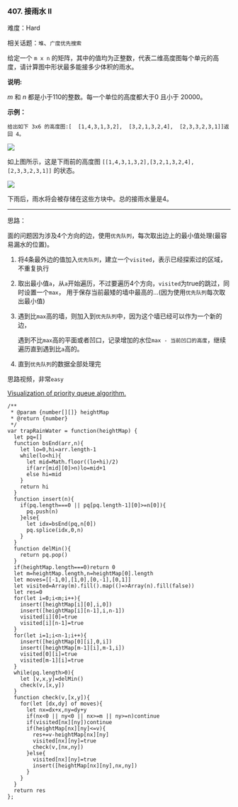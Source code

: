 ### 407. 接雨水 II

难度：Hard

相关话题：`堆`、`广度优先搜索`

给定一个  `m x n` 的矩阵，其中的值均为正整数，代表二维高度图每个单元的高度，请计算图中形状最多能接多少体积的雨水。



**说明:** 

*m* 和 *n* 都是小于110的整数。每一个单位的高度都大于0 且小于 20000。



**示例：** 

```
给出如下 3x6 的高度图:[  [1,4,3,1,3,2],  [3,2,1,3,2,4],  [2,3,3,2,3,1]]返回 4。
```
![](https://assets.leetcode-cn.com/aliyun-lc-upload/uploads/2018/10/12/rainwater_empty.png)


如上图所示，这是下雨前的高度图 `[[1,4,3,1,3,2],[3,2,1,3,2,4],[2,3,3,2,3,1]]`  的状态。



![](https://assets.leetcode-cn.com/aliyun-lc-upload/uploads/2018/10/12/rainwater_fill.png)


下雨后，雨水将会被存储在这些方块中。总的接雨水量是4。



-----

思路：

面的问题因为涉及4个方向的边，使用`优先队列`，每次取出边上的最小值处理(最容易漏水的位置)。

1. 将4条最外边的值加入`优先队列`，建立一个`visited`，表示已经探索过的区域，不重复执行
2. 取出最小值`a`，从`a`开始遍历，不过要遍历4个方向，`visited`为true的跳过，同时设置一个`max`，
    用于保存当前最矮的墙中最高的...(因为使用`优先队列`每次取出最小值)
3. 遇到比`max`高的墙，则加入到`优先队列`中，因为这个墙已经可以作为一个新的边，

    遇到不比`max`高的平面或者凹口，记录增加的水位`max - 当前凹口的高度`，继续遍历直到遇到比`a`高的。
4. 直到`优先队列`的数据全部处理完

思路视频，非常`easy`

[Visualization of priority queue algorithm.](https://www.youtube.com/watch?v=cJayBq38VYw)
```
/**
 * @param {number[][]} heightMap
 * @return {number}
 */
var trapRainWater = function(heightMap) {
  let pq=[]
  function bsEnd(arr,n){
    let lo=0,hi=arr.length-1
    while(lo<hi){
      let mid=Math.floor((lo+hi)/2)
      if(arr[mid][0]>n)lo=mid+1
      else hi=mid
    }
    return hi
  }
  function insert(n){
    if(pq.length===0 || pq[pq.length-1][0]>=n[0]){
      pq.push(n)
    }else{
      let idx=bsEnd(pq,n[0])
      pq.splice(idx,0,n)
    }
  }
  function delMin(){
    return pq.pop()
  }
  if(heightMap.length===0)return 0
  let m=heightMap.length,n=heightMap[0].length
  let moves=[[-1,0],[1,0],[0,-1],[0,1]]
  let visited=Array(m).fill().map(()=>Array(n).fill(false))
  let res=0
  for(let i=0;i<m;i++){
    insert([heightMap[i][0],i,0])
    insert([heightMap[i][n-1],i,n-1])
    visited[i][0]=true
    visited[i][n-1]=true
  }
  for(let i=1;i<n-1;i++){
    insert([heightMap[0][i],0,i])
    insert([heightMap[m-1][i],m-1,i])
    visited[0][i]=true
    visited[m-1][i]=true
  }
  while(pq.length>0){
    let [v,x,y]=delMin()
    check(v,[x,y])
  }
  function check(v,[x,y]){
    for(let [dx,dy] of moves){
      let nx=dx+x,ny=dy+y
      if(nx<0 || ny<0 || nx>=m || ny>=n)continue
      if(visited[nx][ny])continue
      if(heightMap[nx][ny]<=v){
        res+=v-heightMap[nx][ny]
        visited[nx][ny]=true
        check(v,[nx,ny])
      }else{
        visited[nx][ny]=true
        insert([heightMap[nx][ny],nx,ny])
      }
    }    
  }
  return res
};
```

